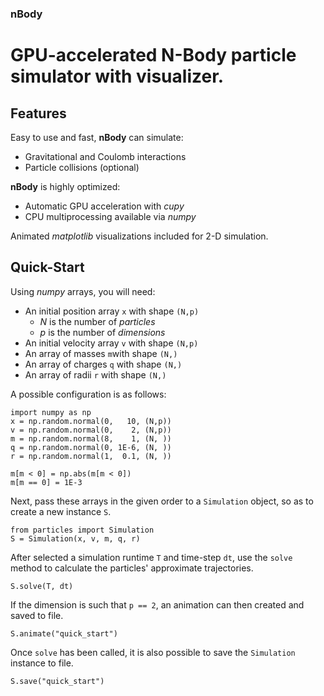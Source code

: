 ### nBody
# GPU-accelerated N-Body particle simulator with visualizer.

## Features

Easy to use and fast, **nBody** can simulate:

* Gravitational and Coulomb interactions
* Particle collisions (optional)

**nBody** is highly optimized:

* Automatic GPU acceleration with *cupy*
* CPU multiprocessing available via *numpy*

Animated *matplotlib* visualizations included for 2-D simulation.

## Quick-Start

Using *numpy* arrays, you will need:

* An initial position array ```x``` with shape ```(N,p)```
    * *N* is the number of *particles*
    * *p* is the number of *dimensions*
* An initial velocity array ```v``` with shape ```(N,p)```
* An array of masses ```m```with shape ```(N,)```
* An array of charges ```q``` with shape ```(N,)```
* An array of radii ```r``` with shape ```(N,)```

A possible configuration is as follows:

    import numpy as np
    x = np.random.normal(0,   10, (N,p))
    v = np.random.normal(0,    2, (N,p))
    m = np.random.normal(8,    1, (N, ))
    q = np.random.normal(0, 1E-6, (N, ))
    r = np.random.normal(1,  0.1, (N, ))

    m[m < 0] = np.abs(m[m < 0])
    m[m == 0] = 1E-3

Next, pass these arrays in the given order to a ```Simulation``` object, so as to create a new instance ```S```.

    from particles import Simulation
    S = Simulation(x, v, m, q, r)

After selected a simulation runtime ```T``` and time-step ```dt```, use the ```solve``` method to calculate the particles' approximate trajectories.

    S.solve(T, dt)

If the dimension is such that ```p == 2```, an animation can then created and saved to file.  

    S.animate("quick_start")

Once ```solve``` has been called, it is also possible to save the ```Simulation``` instance to file.

    S.save("quick_start")
